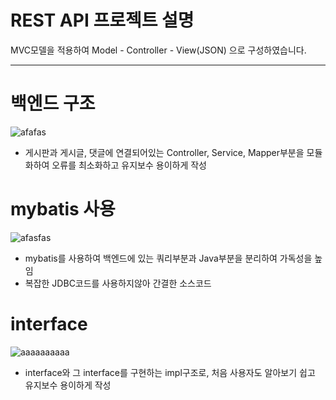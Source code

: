 # REST API 프로젝트 설명
MVC모델을 적용하여 Model - Controller - View(JSON) 으로 구성하였습니다.
***
# 백엔드 구조

![afafas](https://github.com/CrunchMonkey/SpringWithLost/assets/41631740/74160743-b170-4d2e-971a-6ed6dee9e116)

- 게시판과 게시글, 댓글에 연결되어있는 Controller, Service, Mapper부분을 모듈화하여 오류를 최소화하고 유지보수 용이하게 작성

# mybatis 사용
![afasfas](https://github.com/CrunchMonkey/SpringWithLost/assets/41631740/7bcc5fb5-7e83-439c-9d9d-28ae7d76698b)
- mybatis를 사용하여 백엔드에 있는 쿼리부분과 Java부분을 분리하여 가독성을 높임
- 복잡한 JDBC코드를 사용하지않아 간결한 소스코드

# interface
![aaaaaaaaaa](https://github.com/CrunchMonkey/SpringWithLost/assets/41631740/01adff98-15cc-4a84-a852-93f66cc50dd6)
- interface와 그 interface를 구현하는 impl구조로, 처음 사용자도 알아보기 쉽고 유지보수 용이하게 작성
